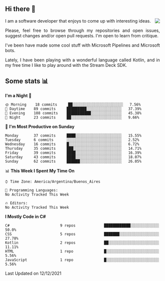 ## Hi there :slightly_smiling_face:

<img src="https://github-readme-stats.vercel.app/api?username=victorgrycuk&show_icons=true&count_private=true&title_color=F7941E&icon_color=F7941E" align="right">

<p align="justify">
I am a software developer that enjoys to come up with interesting ideas.
<p/>

<p align= "justify">
Please, feel free to browse through my repositories and open issues, suggest changes and/or open pull requests. I'm open to learn from critique.
<p/>


<p align= "justify">
I've been have made some cool stuff with Microsoft Pipelines and Microsoft bots.
<p/>

<p align= "justify">
Lately, I have been playing with a wonderful language called Kotlin, and in my free time I like to play around with the Stream Deck SDK.
<p/>

## Some stats :bar_chart:
<!--START_SECTION:waka-->
**I'm a Night 🦉** 

```text
🌞 Morning    18 commits     ██░░░░░░░░░░░░░░░░░░░░░░░   7.56% 
🌆 Daytime    89 commits     █████████░░░░░░░░░░░░░░░░   37.39% 
🌃 Evening    108 commits    ███████████░░░░░░░░░░░░░░   45.38% 
🌙 Night      23 commits     ██░░░░░░░░░░░░░░░░░░░░░░░   9.66%

```
📅 **I'm Most Productive on Sunday** 

```text
Monday       37 commits     ████░░░░░░░░░░░░░░░░░░░░░   15.55% 
Tuesday      6 commits      ░░░░░░░░░░░░░░░░░░░░░░░░░   2.52% 
Wednesday    16 commits     █░░░░░░░░░░░░░░░░░░░░░░░░   6.72% 
Thursday     35 commits     ███░░░░░░░░░░░░░░░░░░░░░░   14.71% 
Friday       39 commits     ████░░░░░░░░░░░░░░░░░░░░░   16.39% 
Saturday     43 commits     ████░░░░░░░░░░░░░░░░░░░░░   18.07% 
Sunday       62 commits     ██████░░░░░░░░░░░░░░░░░░░   26.05%

```


📊 **This Week I Spent My Time On** 

```text
⌚︎ Time Zone: America/Argentina/Buenos_Aires

💬 Programming Languages: 
No Activity Tracked This Week

🔥 Editors: 
No Activity Tracked This Week

```

**I Mostly Code in C#** 

```text
C#                       9 repos             ████████████░░░░░░░░░░░░░   50.0% 
CSS                      5 repos             ███████░░░░░░░░░░░░░░░░░░   27.78% 
Kotlin                   2 repos             ██░░░░░░░░░░░░░░░░░░░░░░░   11.11% 
HTML                     1 repo              █░░░░░░░░░░░░░░░░░░░░░░░░   5.56% 
JavaScript               1 repo              █░░░░░░░░░░░░░░░░░░░░░░░░   5.56%

```



 Last Updated on 12/12/2021
<!--END_SECTION:waka-->
